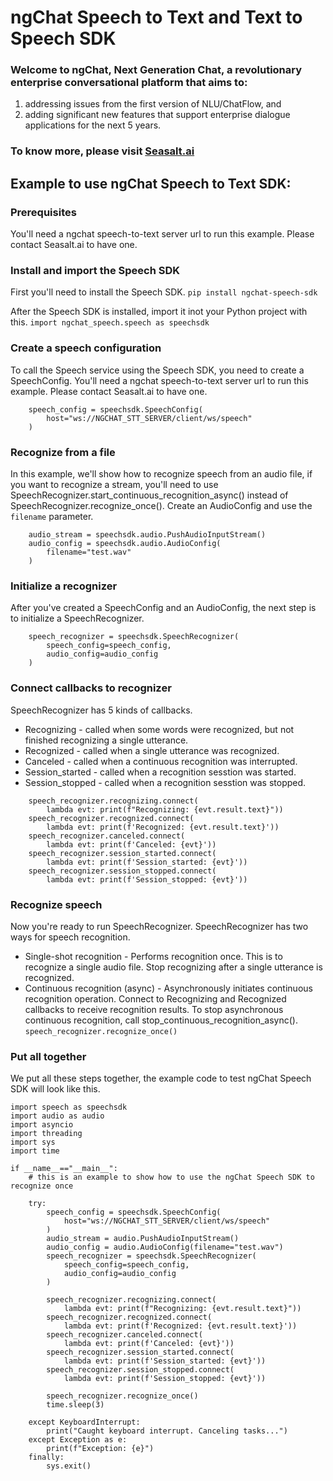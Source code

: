 # ngChat Speech to Text and Text to Speech SDK

### Welcome to ngChat, Next Generation Chat, a revolutionary enterprise conversational platform that aims to:

1. addressing issues from the first version of NLU/ChatFlow, and
2. adding significant new features that support enterprise dialogue applications for the next 5 years.

### To know more, please visit [Seasalt.ai](https://seasalt.ai/)

## Example to use ngChat Speech to Text SDK:

### Prerequisites
You'll need a ngchat speech-to-text server url to run this example. Please contact Seasalt.ai to have one.

### Install and import the Speech SDK
First you'll need to install the Speech SDK.
`pip install ngchat-speech-sdk`

After the Speech SDK is installed, import it inot your Python project with this.
`import ngchat_speech.speech as speechsdk`

### Create a speech configuration
To call the Speech service using the Speech SDK, you need to create a SpeechConfig.
You'll need a ngchat speech-to-text server url to run this example. Please contact Seasalt.ai to have one.
```
    speech_config = speechsdk.SpeechConfig(
        host="ws://NGCHAT_STT_SERVER/client/ws/speech"
    )
```

### Recognize from a file
In this example, we'll show how to recognize speech from an audio file, if you want to recognize a stream, you'll need to use SpeechRecognizer.start_continuous_recognition_async() instead of SpeechRecognizer.recognize_once().
Create an AudioConfig and use the `filename` parameter.
```
    audio_stream = speechsdk.audio.PushAudioInputStream()
    audio_config = speechsdk.audio.AudioConfig(
        filename="test.wav"
    )
```

### Initialize a recognizer
After you've created a SpeechConfig and an AudioConfig, the next step is to initialize a SpeechRecognizer.
```
    speech_recognizer = speechsdk.SpeechRecognizer(
        speech_config=speech_config,
        audio_config=audio_config
    )
```

### Connect callbacks to recognizer
SpeechRecognizer has 5 kinds of callbacks.
- Recognizing - called when some words were recognized, but not finished recognizing a single utterance.
- Recognized - called when a single utterance was recognized.
- Canceled - called when a continuous recognition was interrupted.
- Session_started - called when a recognition sesstion was started.
- Session_stopped - called when a recognition sesstion was stopped.
```
    speech_recognizer.recognizing.connect(
        lambda evt: print(f"Recognizing: {evt.result.text}"))
    speech_recognizer.recognized.connect(
        lambda evt: print(f'Recognized: {evt.result.text}'))
    speech_recognizer.canceled.connect(
        lambda evt: print(f'Canceled: {evt}'))
    speech_recognizer.session_started.connect(
        lambda evt: print(f'Session_started: {evt}'))
    speech_recognizer.session_stopped.connect(
        lambda evt: print(f'Session_stopped: {evt}'))
```

### Recognize speech
Now you're ready to run SpeechRecognizer. SpeechRecognizer has two ways for speech recognition.
- Single-shot recognition - Performs recognition once. This is to recognize a single audio file. Stop recognizing after a single utterance is recognized.
- Continuous recognition (async) - Asynchronously initiates continuous recognition operation. Connect to Recognizing and Recognized callbacks to receive recognition results. To stop asynchronous continuous recognition, call stop_continuous_recognition_async().
`speech_recognizer.recognize_once()`

### Put all together
We put all these steps together, the example code to test ngChat Speech SDK will look like this.
```
import speech as speechsdk
import audio as audio
import asyncio
import threading
import sys
import time

if __name__=="__main__":
    # this is an example to show how to use the ngChat Speech SDK to recognize once

    try:
        speech_config = speechsdk.SpeechConfig(
            host="ws://NGCHAT_STT_SERVER/client/ws/speech"
        )
        audio_stream = audio.PushAudioInputStream()
        audio_config = audio.AudioConfig(filename="test.wav")
        speech_recognizer = speechsdk.SpeechRecognizer(
            speech_config=speech_config,
            audio_config=audio_config
        )

        speech_recognizer.recognizing.connect(
            lambda evt: print(f"Recognizing: {evt.result.text}"))
        speech_recognizer.recognized.connect(
            lambda evt: print(f'Recognized: {evt.result.text}'))
        speech_recognizer.canceled.connect(
            lambda evt: print(f'Canceled: {evt}'))
        speech_recognizer.session_started.connect(
            lambda evt: print(f'Session_started: {evt}'))
        speech_recognizer.session_stopped.connect(
            lambda evt: print(f'Session_stopped: {evt}'))

        speech_recognizer.recognize_once()
        time.sleep(3)

    except KeyboardInterrupt:
        print("Caught keyboard interrupt. Canceling tasks...")
    except Exception as e:
        print(f"Exception: {e}")
    finally:
        sys.exit()
```
